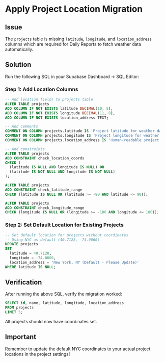 # Apply Project Location Migration

## Issue
The `projects` table is missing `latitude`, `longitude`, and `location_address` columns which are required for Daily Reports to fetch weather data automatically.

## Solution
Run the following SQL in your Supabase Dashboard → SQL Editor:

### Step 1: Add Location Columns

```sql
-- Add location fields to projects table
ALTER TABLE projects
ADD COLUMN IF NOT EXISTS latitude DECIMAL(10, 8),
ADD COLUMN IF NOT EXISTS longitude DECIMAL(11, 8),
ADD COLUMN IF NOT EXISTS location_address TEXT;

-- Add comments
COMMENT ON COLUMN projects.latitude IS 'Project latitude for weather data fetching (daily reports)';
COMMENT ON COLUMN projects.longitude IS 'Project longitude for weather data fetching (daily reports)';
COMMENT ON COLUMN projects.location_address IS 'Human-readable project location address';

-- Add constraints
ALTER TABLE projects
ADD CONSTRAINT check_location_coords
CHECK (
  (latitude IS NULL AND longitude IS NULL) OR
  (latitude IS NOT NULL AND longitude IS NOT NULL)
);

ALTER TABLE projects
ADD CONSTRAINT check_latitude_range
CHECK (latitude IS NULL OR (latitude >= -90 AND latitude <= 90));

ALTER TABLE projects
ADD CONSTRAINT check_longitude_range
CHECK (longitude IS NULL OR (longitude >= -180 AND longitude <= 180));
```

### Step 2: Set Default Location for Existing Projects

```sql
-- Set default location for projects without coordinates
-- Using NYC as default (40.7128, -74.0060)
UPDATE projects
SET
  latitude = 40.7128,
  longitude = -74.0060,
  location_address = 'New York, NY (Default - Please Update)'
WHERE latitude IS NULL;
```

## Verification

After running the above SQL, verify the migration worked:

```sql
SELECT id, name, latitude, longitude, location_address
FROM projects
LIMIT 5;
```

All projects should now have coordinates set.

## Important
Remember to update the default NYC coordinates to your actual project locations in the project settings!
